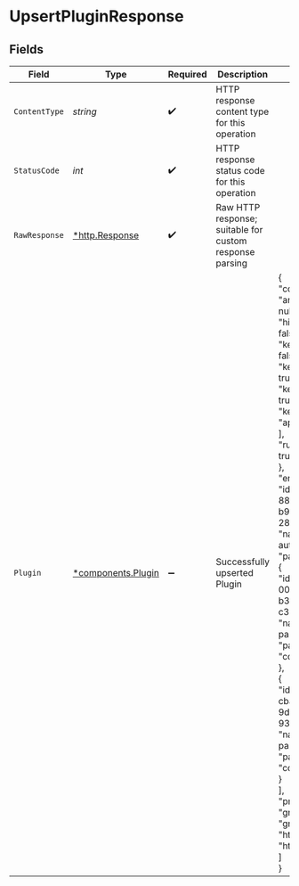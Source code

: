 # UpsertPluginResponse


## Fields

| Field                                                                                                                                                                                                                                                                                                                                                                                                                                                                                                                                          | Type                                                                                                                                                                                                                                                                                                                                                                                                                                                                                                                                           | Required                                                                                                                                                                                                                                                                                                                                                                                                                                                                                                                                       | Description                                                                                                                                                                                                                                                                                                                                                                                                                                                                                                                                    | Example                                                                                                                                                                                                                                                                                                                                                                                                                                                                                                                                        |
| ---------------------------------------------------------------------------------------------------------------------------------------------------------------------------------------------------------------------------------------------------------------------------------------------------------------------------------------------------------------------------------------------------------------------------------------------------------------------------------------------------------------------------------------------- | ---------------------------------------------------------------------------------------------------------------------------------------------------------------------------------------------------------------------------------------------------------------------------------------------------------------------------------------------------------------------------------------------------------------------------------------------------------------------------------------------------------------------------------------------- | ---------------------------------------------------------------------------------------------------------------------------------------------------------------------------------------------------------------------------------------------------------------------------------------------------------------------------------------------------------------------------------------------------------------------------------------------------------------------------------------------------------------------------------------------- | ---------------------------------------------------------------------------------------------------------------------------------------------------------------------------------------------------------------------------------------------------------------------------------------------------------------------------------------------------------------------------------------------------------------------------------------------------------------------------------------------------------------------------------------------- | ---------------------------------------------------------------------------------------------------------------------------------------------------------------------------------------------------------------------------------------------------------------------------------------------------------------------------------------------------------------------------------------------------------------------------------------------------------------------------------------------------------------------------------------------- |
| `ContentType`                                                                                                                                                                                                                                                                                                                                                                                                                                                                                                                                  | *string*                                                                                                                                                                                                                                                                                                                                                                                                                                                                                                                                       | :heavy_check_mark:                                                                                                                                                                                                                                                                                                                                                                                                                                                                                                                             | HTTP response content type for this operation                                                                                                                                                                                                                                                                                                                                                                                                                                                                                                  |                                                                                                                                                                                                                                                                                                                                                                                                                                                                                                                                                |
| `StatusCode`                                                                                                                                                                                                                                                                                                                                                                                                                                                                                                                                   | *int*                                                                                                                                                                                                                                                                                                                                                                                                                                                                                                                                          | :heavy_check_mark:                                                                                                                                                                                                                                                                                                                                                                                                                                                                                                                             | HTTP response status code for this operation                                                                                                                                                                                                                                                                                                                                                                                                                                                                                                   |                                                                                                                                                                                                                                                                                                                                                                                                                                                                                                                                                |
| `RawResponse`                                                                                                                                                                                                                                                                                                                                                                                                                                                                                                                                  | [*http.Response](https://pkg.go.dev/net/http#Response)                                                                                                                                                                                                                                                                                                                                                                                                                                                                                         | :heavy_check_mark:                                                                                                                                                                                                                                                                                                                                                                                                                                                                                                                             | Raw HTTP response; suitable for custom response parsing                                                                                                                                                                                                                                                                                                                                                                                                                                                                                        |                                                                                                                                                                                                                                                                                                                                                                                                                                                                                                                                                |
| `Plugin`                                                                                                                                                                                                                                                                                                                                                                                                                                                                                                                                       | [*components.Plugin](../../models/components/plugin.md)                                                                                                                                                                                                                                                                                                                                                                                                                                                                                        | :heavy_minus_sign:                                                                                                                                                                                                                                                                                                                                                                                                                                                                                                                             | Successfully upserted Plugin                                                                                                                                                                                                                                                                                                                                                                                                                                                                                                                   | {<br/>"config": {<br/>"anonymous": null,<br/>"hide_credentials": false,<br/>"key_in_body": false,<br/>"key_in_header": true,<br/>"key_in_query": true,<br/>"key_names": [<br/>"apikey"<br/>],<br/>"run_on_preflight": true<br/>},<br/>"enabled": true,<br/>"id": "3fd1eea1-885a-4011-b986-289943ff8177",<br/>"name": "key-auth",<br/>"partials": [<br/>{<br/>"id": "cff1230a-00f7-4ae8-b376-c370f0eb4dae",<br/>"name": "foo-partial",<br/>"path": "config.redis"<br/>},<br/>{<br/>"id": "129ee345-cba8-4e55-9d6d-93c223ff91ae",<br/>"name": "bar-partial",<br/>"path": "config.redis"<br/>}<br/>],<br/>"protocols": [<br/>"grpc",<br/>"grpcs",<br/>"http",<br/>"https"<br/>]<br/>} |